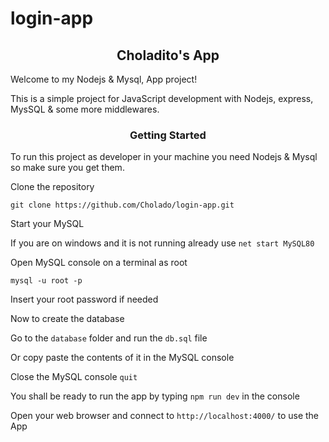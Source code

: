 # login-app
<!--
<!-- set up node --/>
npm init --yes

<!-- set up node dependencies--/>
npm i express express-handlebars express-session mysql express-mysql-session morgan bcryptjs passport passport-local timeago.js connect-flash express-validator@5.3.1

<!-- set up node dev-dependencies--/>
npm i nodemon -D

<!-- start server using dev script in package.json --/>
npm run dev

<!-- install MySQL https://www.mysql.com/ or XAMPP from https://www.apachefriends.org/--/>

net start MySQL80

net stop MySQL80

ER_NOT_SUPPORTED_AUTH_MODE

ALTER USER 'root'@'localhost' IDENTIFIED WITH mysql_native_password BY 'YourPassword';
FLUSH PRIVILEGES;

mysql -u root -p
-->
<!-- Architecture -->
<h2 align="center"><b>Choladito's App</b></h3>

Welcome to my Nodejs & Mysql, App project!

This is a simple project for JavaScript development with Nodejs, express, MysSQL & some more middlewares.

<h3 align="center"><b>Getting Started</b></h3>

To run this project as developer in your machine you need Nodejs & Mysql so make sure you get them.

Clone the repository

`git clone https://github.com/Cholado/login-app.git`

Start your MySQL

If you are on windows and it is not running already use `net start MySQL80`

Open MySQL console on a terminal as root

`mysql -u root -p`

Insert your root password if needed

Now to create the database

Go to the `database` folder and run the `db.sql` file

Or copy paste the contents of it in the MySQL console

Close the MySQL console `quit`

You shall be ready to run the app by typing `npm run dev` in the console

Open your web browser and connect to `http://localhost:4000/` to use the App